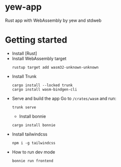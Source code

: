 # yew-app

Rust app with WebAssembly by yew and stdweb

# Getting started

- Install [Rust]
- Install WebAssembly target
  ```
  rustup target add wasm32-unknown-unknown
  ```
- Install Trunk
  ```
  cargo install --locked trunk
  cargo install wasm-bindgen-cli
  ```
- Serve and build the app
  Go to `/crates/wasm` and run:
  ```
  trunk serve
  ```
  - Install bonnie
  ```
  cargo install bonnie
  ```
- Install tailwindcss
  ```
  npm i -g tailwindcss
  ```
- How to run dev mode
  ```
  bonnie run frontend
  ```

